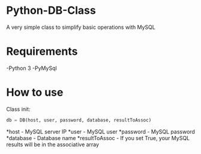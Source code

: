 # Python-DB-Class
A very simple class to simplify basic operations with MySQL

# Requirements
-Python 3
-PyMySql

# How to use
Class init:

```python
db = DB(host, user, password, database, resultToAssoc)
```
*host - MySQL server IP
*user - MySQL user
*password - MySQL password
*database - Database name
*resultToAssoc - If you set True, your MySQL results will be in the associative array

